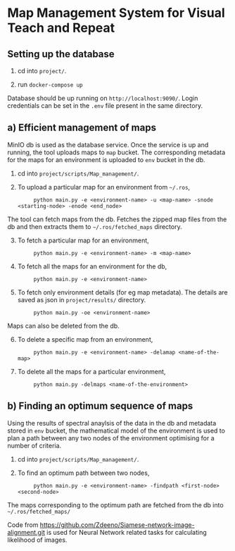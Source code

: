 # Map Management System for Visual Teach and Repeat

## Setting up the database

1. cd into ```project/```.

2. run ```docker-compose up```

Database should be up running on `http://localhost:9090/`.
Login credentials can be set in the `.env` file present in the same directory.



## a) Efficient management of maps
MinIO db is used as the database service. Once the service is up and running, the tool uploads maps to `map` bucket. The corresponding metadata for the maps for an environment is uploaded to `env` bucket in the db.
1. cd into ```project/scripts/Map_management/```.


2. To upload a particular map for an environment from `~/.ros`,

            python main.py -e <environment-name> -u <map-name> -snode <starting-node> -enode <end_node>

The tool can fetch maps from the db. Fetches the zipped map files from the db and then extracts them to `~/.ros/fetched_maps` directory.

3. To fetch a particular map for an environment,
           
            python main.py -e <environment-name> -m <map-name>            

4. To fetch all the maps for an environment for the db,
            
            python main.py -e <environment-name>
            
5. To fetch only environment details (for eg map metadata). The details are saved as json in `project/results/` directory.
            
            python main.py -oe <environment-name> 
 
Maps can also be deleted from the db.           
            
6. To delete a specific map from an environment,
            
            python main.py -e <environment-name> -delamap <name-of-the-map>

7. To delete all the maps for a particular environment,

            python main.py -delmaps <name-of-the-environment>
 
## b) Finding an optimum sequence of maps 

Using the results of spectral anaylsis of the data in the db and metadata stored in `env` bucket,
the mathematical model of the environment is used to plan a path between any two nodes of the environment optimising for a number of criteria.


1. cd into ```project/scripts/Map_management/```.


2. To find an optimum path between two nodes,

            python main.py -e <environment-name> -findpath <first-node> <second-node>

The maps corresponding to the optimum path are fetched from the db into `~/.ros/fetched_maps/`

Code from https://github.com/Zdeeno/Siamese-network-image-alignment.git is used for Neural Network related tasks for calculating likelihood of images.
